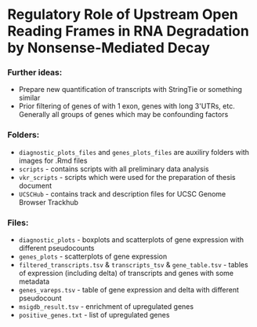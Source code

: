 # Regulatory Role of Upstream Open Reading Frames in RNA Degradation by Nonsense-Mediated Decay

### Further ideas:
- Prepare new quantification of transcripts with StringTie or something similar
- Prior filtering of genes of with 1 exon, genes with long 3'UTRs, etc. Generally all groups of genes which may be confounding factors

### Folders:
- `diagnostic_plots_files` and `genes_plots_files` are auxiliry folders with images for .Rmd files
- `scripts` - contains scripts with all preliminary data analysis
- `vkr_scripts` - scripts which were used for the preparation of thesis document
- `UCSCHub` - contains track and description files for UCSC Genome Browser Trackhub

### Files:
- `diagnostic_plots` - boxplots and scatterplots of gene expression with different pseudocounts
- `genes_plots` - scatterplots of gene expression
- `filtered_transcripts.tsv` & `transcripts_tsv` & `gene_table.tsv` - tables of expression (including delta) of transcripts and genes with some metadata
- `genes_vareps.tsv` - table of gene expression and delta with different pseudocount
- `msigdb_result.tsv` - enrichment of upregulated genes
- `positive_genes.txt` - list of upregulated genes
